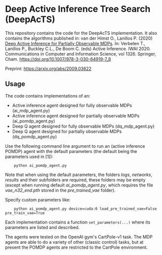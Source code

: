 # Deep Active Inference Tree Search (DeepAcTS)

This repository contains the code for the DeepAcTS implementation. It also contains the algorithms published in: van der Himst O., Lanillos P. (2020) [Deep Active Inference for Partially Observable MDPs](https://doi.org/10.1007/978-3-030-64919-7_8). In: Verbelen T., Lanillos P., Buckley C.L., De Boom C. (eds) Active Inference. IWAI 2020. Communications in Computer and Information Science, vol 1326. Springer, Cham. https://doi.org/10.1007/978-3-030-64919-7_8

Preprint: https://arxiv.org/abs/2009.03622


## Usage
The code contains implementations of an:
- Active inference agent designed for fully observable MDPs (ai_mdp_agent.py)
- Active inference agent designed for partially observable MDPs (ai_pomdp_agent.py)
- Deep Q agent designed for fully observable MDPs (dq_mdp_agent.py)
- Deep Q agent designed for partially observable MDPs (dq_pomdp_agent.py)

Use the following command line argument to run an (active inference POMDP) agent with the default parameters (the default being the parameters used in [1]):

```
	python ai_pomdp_agent.py
```
Note that when using the default parameters, the folders *logs*, *networks*, *results* and their subfolders are required,
 these folders may be empty (except when running default *ai_pomdp_agent.py*, which requires the file *vae_n32_end.pth* stored in the *pre_trained_vae* folder).

Specify custom parameters like:

```
	python ai_pomdp_agent.py device=cuda:0 load_pre_trained_vae=False pre_train_vae=True
```

Each implementation contains a function ```set_parameters(...)``` where its parameters are listed and described.

The agents were tested on the OpenAI gym's CartPole-v1 task. The MDP agents are able to do a variety of other (classic control) tasks, but at present the POMDP agents are restricted to the CartPole environment.
